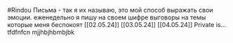 #Rindou 
Письма - так я их называю, это мой способ выражать свои эмоции. еженедельно я пишу на своем шифре выговоры на темы которые меня беспокоят
[[02.05.24]]
[[03.05.24]]
[[04.05.24]]
Private is...
tfdfnfcn
mjjhbjhbmbjbk

